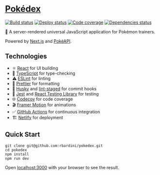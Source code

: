 # [Pokédex](https://next-pokedex.netlify.app/)

[![Build status](https://img.shields.io/github/workflow/status/rbardini/pokedex/Main)](https://github.com/rbardini/pokedex/actions)
[![Deploy status](https://img.shields.io/netlify/5b93c47b-d35a-43fc-ba21-71e5c997d726?label=deploy)](https://app.netlify.com/sites/next-pokedex/deploys)
[![Code coverage](https://img.shields.io/codecov/c/github/rbardini/pokedex.svg)](https://codecov.io/gh/rbardini/pokedex)
[![Dependencies status](https://img.shields.io/librariesio/github/rbardini/pokedex)](https://libraries.io/github/rbardini/pokedex)

🎒 A server-rendered universal JavaScript application for Pokémon trainers.

Powered by [Next.js](https://nextjs.org/) and [PokéAPI](https://pokeapi.co/).

## Technologies

- ⚛️ [React](https://reactjs.org/) for UI building
- 🤖 [TypeScript](https://www.typescriptlang.org/) for type-checking
- ⚠️ [ESLint](https://eslint.org/) for linting
- 💄 [Prettier](https://prettier.io/) for formatting
- 🐶 [Husky](https://typicode.github.io/husky) and [lint-staged](https://github.com/okonet/lint-staged) for commit hooks
- 🧪 [Jest](https://jestjs.io/) and [React Testing Library](https://testing-library.com/react) for testing
- 🌐 [Codecov](https://codecov.io/) for code coverage
- 🎬 [Framer Motion](https://www.framer.com/motion/) for animations
- ✅ [GitHub Actions](https://github.com/features/actions) for continuous integration
- 🏗️ [Netlify](https://www.netlify.com/) for deployment

## Quick Start

```console
git clone git@github.com:rbardini/pokedex.git
cd pokedex
npm install
npm run dev
```

Open [localhost:3000](http://localhost:3000) with your browser to see the result.
